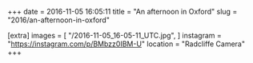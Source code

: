 +++
date = 2016-11-05 16:05:11
title = "An afternoon in Oxford"
slug = "2016/an-afternoon-in-oxford"

[extra]
images = [
    "/2016-11-05_16-05-11_UTC.jpg",
]
instagram = "https://instagram.com/p/BMbzz0IBM-U"
location = "Radcliffe Camera"
+++

